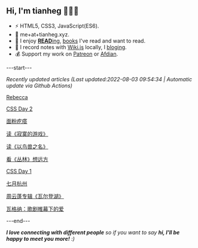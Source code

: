 
<h2>Hi, I'm tianheg 👋👨‍💻</h2>

- ⚡ HTML5, CSS3, JavaScript(ES6).
- 📧 me+at+tianheg.xyz.
- 📖 I enjoy [**READ**ing](https://www.yidajiabei.xyz/tags/reading/), [books](https://www.yidajiabei.xyz/read/) I've read and want to read.
- 📝 I record notes with [Wiki.js](https://js.wiki/) locally, I [bloging](https://www.yidajiabei.xyz).
- 💰 Support my work on [Patreon](https://www.patreon.com/tianheg) or [Afdian](https://afdian.net/@tianheg).

---start---

*Recently updated articles (Last updated:2022-08-03 09:54:34 | Automatic update via Github Actions)*

[Rebecca](https://www.yidajiabei.xyz/posts/rebecca-musical/)

[CSS Day 2](https://www.yidajiabei.xyz/posts/css-day-2/)

[面粉疙瘩](https://www.yidajiabei.xyz/posts/pimples-of-flour/)

[读《寂寞的游戏》](https://www.yidajiabei.xyz/posts/book-the-lonely-game/)

[读《以鸟兽之名》](https://www.yidajiabei.xyz/posts/book-in-the-name-of-birds-and-beasts/)

[看《丛林》想远方](https://www.yidajiabei.xyz/posts/jungle-2017/)

[CSS Day 1](https://www.yidajiabei.xyz/posts/css-day-1/)

[七月杭州](https://www.yidajiabei.xyz/posts/hangzhou-07/)

[周云蓬专辑《瓦尔登湖》](https://www.yidajiabei.xyz/posts/zhou-yun-peng-walden/)

[瓦格纳：歌剧帷幕下的爱](https://www.yidajiabei.xyz/posts/music-wagner-love-behind-the-curtain-of-opera/)

---end---

<em><b>I love connecting with different people</b> so if you want to say <b>hi, I'll be happy to meet you more!</b> :)</em>
